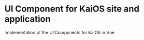 # UI Component for KaiOS site and application

Implementation of the UI Components for KaiOS in Vue.
